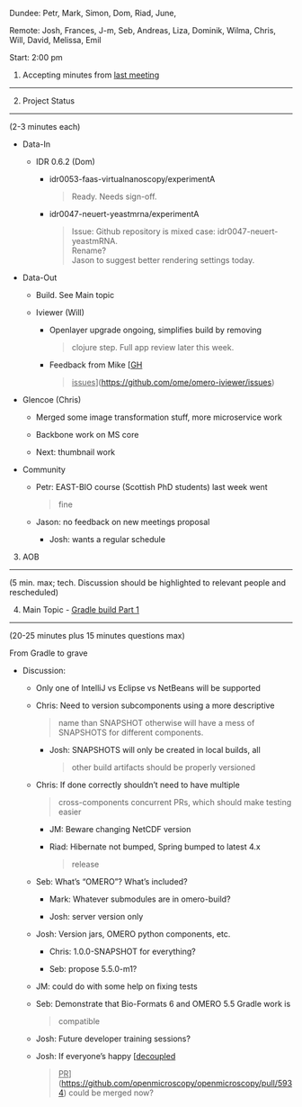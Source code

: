 Dundee: Petr, Mark, Simon, Dom, Riad, June,

Remote: Josh, Frances, J-m, Seb, Andreas, Liza, Dominik, Wilma, Chris,
Will, David, Melissa, Emil

Start: 2:00 pm

1. Accepting minutes from [<u>last meeting</u>](https://drive.google.com/open?id=1TndXeC3wQSZVEaB5ZGpEAaPRl1QAufSI)
-------------------------------------------------------------------------------------------------------------------

2. Project Status
-----------------

(2-3 minutes each)

-   Data-In

    -   IDR 0.6.2 (Dom)

        -   idr0053-faas-virtualnanoscopy/experimentA  
            > Ready. Needs sign-off.

        -   idr0047-neuert-yeastmrna/experimentA  
            > Issue: Github repository is mixed case:
            > idr0047-neuert-yeastmRNA.  
            > Rename?  
            > Jason to suggest better rendering settings today.

-   Data-Out

    -   Build. See Main topic

    -   Iviewer (Will)

        -   Openlayer upgrade ongoing, simplifies build by removing
            > clojure step. Full app review later this week.

        -   Feedback from Mike [<u>GH
            > issues</u>](https://github.com/ome/omero-iviewer/issues)

-   Glencoe (Chris)

    -   Merged some image transformation stuff, more microservice work

    -   Backbone work on MS core

    -   Next: thumbnail work

-   Community

    -   Petr: EAST-BIO course (Scottish PhD students) last week went
        > fine

    -   Jason: no feedback on new meetings proposal

        -   Josh: wants a regular schedule

3. AOB
------

(5 min. max; tech. Discussion should be highlighted to relevant people
and rescheduled)

4. Main Topic - [<u>Gradle build Part 1</u>](https://docs.google.com/presentation/d/1pgvj2aWlhSvloVlyt0yLMl2aBGWbOJogKULiXMA7e0Q/edit#slide=id.p)
-------------------------------------------------------------------------------------------------------------------------------------------------

(20-25 minutes plus 15 minutes questions max)

From Gradle to grave

-   Discussion:

    -   Only one of IntelliJ vs Eclipse vs NetBeans will be supported

    -   Chris: Need to version subcomponents using a more descriptive
        > name than SNAPSHOT otherwise will have a mess of SNAPSHOTS for
        > different components.

        -   Josh: SNAPSHOTS will only be created in local builds, all
            > other build artifacts should be properly versioned

    -   Chris: If done correctly shouldn’t need to have multiple
        > cross-components concurrent PRs, which should make testing
        > easier

        -   JM: Beware changing NetCDF version

        -   Riad: Hibernate not bumped, Spring bumped to latest 4.x
            > release

    -   Seb: What’s “OMERO”? What’s included?

        -   Mark: Whatever submodules are in omero-build?

        -   Josh: server version only

    -   Josh: Version jars, OMERO python components, etc.

        -   Chris: 1.0.0-SNAPSHOT for everything?

        -   Seb: propose 5.5.0-m1?

    -   JM: could do with some help on fixing tests

    -   Seb: Demonstrate that Bio-Formats 6 and OMERO 5.5 Gradle work is
        > compatible

    -   Josh: Future developer training sessions?

    -   Josh: If everyone’s happy [<u>decoupled
        > PR</u>](https://github.com/openmicroscopy/openmicroscopy/pull/5934)
        > could be merged now?
